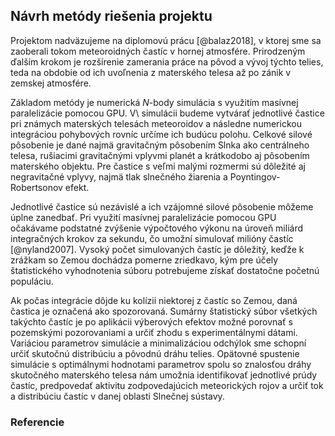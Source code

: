 ## Návrh metódy riešenia projektu
Projektom nadväzujeme na diplomovú prácu [@balaz2018], v ktorej sme sa zaoberali tokom meteoroidných
častíc v hornej atmosfére. Prirodzeným ďalším krokom je rozšírenie zamerania práce na pôvod a vývoj týchto telies,
teda na obdobie od ich uvoľnenia z materského telesa až po zánik v zemskej atmosfére.

Základom metódy je numerická $N$-body simulácia s využitím masívnej paralelizácie pomocou GPU.
V\ simulácii budeme vytvárať jednotlivé častice pri známych materských telesách meteoroidov
a následne numerickou integráciou pohybových rovníc určíme ich budúcu polohu.
Celkové silové pôsobenie je dané najmä gravitačným pôsobením Slnka ako centrálneho telesa,
rušiacimi gravitačnými vplyvmi planét a krátkodobo aj pôsobením materského objektu.
Pre častice s veľmi malými rozmermi sú dôležité aj negravitačné vplyvy, najmä
tlak slnečného žiarenia a Poyntingov-Robertsonov efekt.

Jednotlivé častice sú nezávislé a ich vzájomné silové pôsobenie môžeme úplne zanedbať.
Pri využití masívnej paralelizácie pomocou GPU očakávame podstatné zvýšenie výpočtového výkonu
na úroveň miliárd integračných krokov za sekundu, čo umožní simulovať milióny častíc [@nyland2007].
Vysoký počet simulovaných častíc je dôležitý, keďže k zrážkam so Zemou dochádza pomerne zriedkavo,
kým pre účely štatistického vyhodnotenia súboru potrebujeme získať dostatočne početnú populáciu.

Ak počas integrácie dôjde ku kolízii niektorej z častíc so Zemou, daná častica je označená ako
spozorovaná. Sumárny štatistický súbor všetkých takýchto častíc je po aplikácii výberových efektov
možné porovnať s pozemskými pozorovaniami a určiť zhodu s experimentálnymi dátami. Variáciou parametrov
simulácie a minimalizáciou odchýlok sme schopní určiť skutočnú distribúciu a pôvodnú dráhu telies.
Opätovné spustenie simulácie s optimálnymi hodnotami parametrov spolu so znalosťou dráhy skutočného
materského telesa nám umožnia identifikovať jednotlivé prúdy častíc, predpovedať
aktivitu zodpovedajúcich meteorických rojov a určiť tok a distribúciu častíc v danej oblasti
Slnečnej sústavy.

### Referencie
